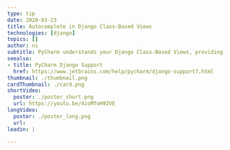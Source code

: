 ```yaml
---
type: tip
date: 2020-03-23
title: Autocomplete in Django Class-Based Views
technologies: [django]
topics: []
author: ni
subtitle: PyCharm understands your Django Class-Based Views, providing code completion for key variables.
seealso:
- title: PyCharm Django Support
  href: https://www.jetbrains.com/help/pycharm/django-support7.html
thumbnail: ./thumbnail.png
cardThumbnail: ./card.png
shortVideo:
  poster: ./poster_short.png
  url: https://youtu.be/4ioMfoH93VE
longVideo:
  poster: ./poster_long.png
  url: 
leadin: |

---
```

